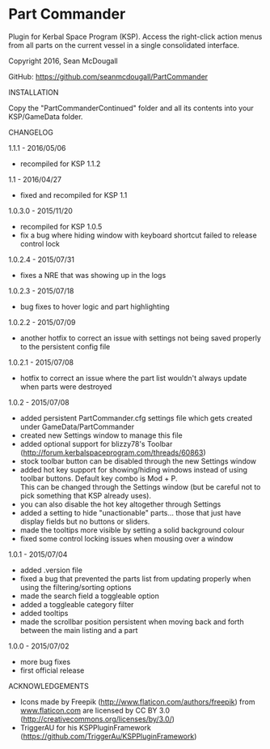 # Part Commander
Plugin for Kerbal Space Program (KSP).  Access the right-click action menus from all parts on the current vessel in a single consolidated interface.

Copyright 2016, Sean McDougall

GitHub: https://github.com/seanmcdougall/PartCommander

INSTALLATION

Copy the "PartCommanderContinued" folder and all its contents into your KSP/GameData folder.

CHANGELOG

1.1.1 - 2016/05/06
- recompiled for KSP 1.1.2

1.1 - 2016/04/27
- fixed and recompiled for KSP 1.1

1.0.3.0 - 2015/11/20
- recompiled for KSP 1.0.5
- fix a bug where hiding window with keyboard shortcut failed to release control lock

1.0.2.4 - 2015/07/31
- fixes a NRE that was showing up in the logs

1.0.2.3 - 2015/07/18
- bug fixes to hover logic and part highlighting

1.0.2.2 - 2015/07/09
- another hotfix to correct an issue with settings not being saved properly to the persistent config file

1.0.2.1 - 2015/07/08
- hotfix to correct an issue where the part list wouldn't always update when parts were destroyed

1.0.2 - 2015/07/08
- added persistent PartCommander.cfg settings file which gets created under GameData/PartCommander
- created new Settings window to manage this file
- added optional support for blizzy78's Toolbar (http://forum.kerbalspaceprogram.com/threads/60863)
- stock toolbar button can be disabled through the new Settings window
- added hot key support for showing/hiding windows instead of using toolbar buttons.  Default key combo is Mod + P.  
  This can be changed through the Settings window (but be careful not to pick something that KSP already uses).
- you can also disable the hot key altogether through Settings
- added a setting to hide "unactionable" parts... those that just have display fields but no buttons or sliders.
- made the tooltips more visible by setting a solid background colour
- fixed some control locking issues when mousing over a window

1.0.1 - 2015/07/04
- added .version file
- fixed a bug that prevented the parts list from updating properly when using the filtering/sorting options
- made the search field a toggleable option
- added a toggleable category filter
- added tooltips
- made the scrollbar position persistent when moving back and forth between the main listing and a part

1.0.0 - 2015/07/02
- more bug fixes
- first official release

ACKNOWLEDGEMENTS
- Icons made by Freepik (http://www.flaticon.com/authors/freepik) from www.flaticon.com are licensed by CC BY 3.0 (http://creativecommons.org/licenses/by/3.0/)
- TriggerAU for his KSPPluginFramework (https://github.com/TriggerAu/KSPPluginFramework)
